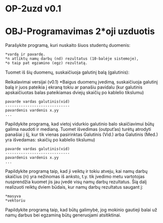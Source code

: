 # OP-2uzd v0.1
# OBJ-Programavimas 2*oji uzduotis
Parašykite programą, kuri nuskaito šiuos studentų duomenis: 
```shell
*vardą ir pavardę.     
*n atliktų namų darbų (nd) rezultatus (10-balėje sistemoje), 
*o taip pat egzamino (egz) rezultatą.  
```
Tuomet iš šių duomenų, suskaičiuoja galutinį balą (galutinis):

Reikalavimai versijai (v0.1)
*Baigus duomenų įvedimą, suskaičiuoja galutinį balą ir juos pateikia į ekraną tokiu ar panašiu pavidalu (kur galutinis apskaičiuotas balas pateikiamas dviejų skaičių po kablelio tikslumu)
```shell
pavarde vardas galutinis(vid)
-----------------------------
pavardenis vardenis x.yy
...
```
Papildykite programą, kad vietoj vidurkio galutinio balo skaičiavimui būtų galima naudoti ir medianą. Tuomet išvedimas (output’as) turėtų atrodyti panašiai į šį, kur tik vienas pasirinktas Galutinis (Vid.) arba Galutinis (Med.) yra išvedamas:
skaičių po kablelio tikslumu)
```shell
pavarde vardas galutinis(vid)
-----------------------------
pavardenis vardenis x.yy
...
```
Papildykite programą taip, kad ji veiktų ir tokiu atveju, kai namų darbų skaičius (n) yra nežinomas iš anksto, t.y. tik įvedimo metu vartotojas nusprendžia kuomet jis jau įvedė visų namų darbų rezultatus. Šią dalį realizuoti reiktų dviem būdais, kur namų darbų rezultatus saugant į:
```shell
*masyva
*vektoriu
```
Papildykite programą taip, kad būtų galimybė, jog mokinio gautieji balai už namų darbus bei egzaminą būtų generuojami atsitiktinai.

